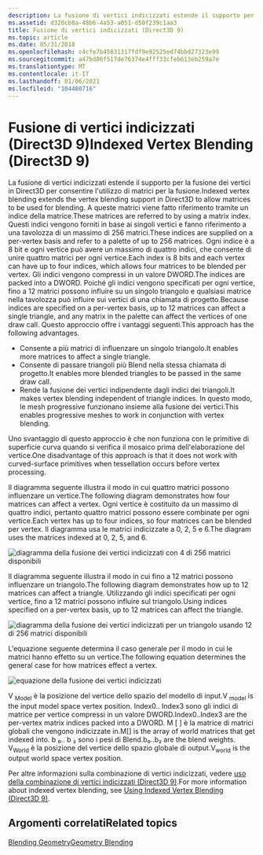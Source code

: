 ```yaml
---
description: La fusione di vertici indicizzati estende il supporto per la fusione dei vertici in Direct3D per consentire l'utilizzo di matrici per la fusione.
ms.assetid: d320cb8a-48b6-4a53-a051-d50f239c1aa3
title: Fusione di vertici indicizzati (Direct3D 9)
ms.topic: article
ms.date: 05/31/2018
ms.openlocfilehash: c4cfe7b45831317fdf9e92525ed74bbd27323e99
ms.sourcegitcommit: a47bd86f517de76374e4fff33cfeb613eb259a7e
ms.translationtype: MT
ms.contentlocale: it-IT
ms.lasthandoff: 01/06/2021
ms.locfileid: "104480716"
---
```

# <a name="indexed-vertex-blending-direct3d-9"></a><span data-ttu-id="76b58-103">Fusione di vertici indicizzati (Direct3D 9)</span><span class="sxs-lookup"><span data-stu-id="76b58-103">Indexed Vertex Blending (Direct3D 9)</span></span>

<span data-ttu-id="76b58-104">La fusione di vertici indicizzati estende il supporto per la fusione dei vertici in Direct3D per consentire l'utilizzo di matrici per la fusione.</span><span class="sxs-lookup"><span data-stu-id="76b58-104">Indexed vertex blending extends the vertex blending support in Direct3D to allow matrices to be used for blending.</span></span> <span data-ttu-id="76b58-105">A queste matrici viene fatto riferimento tramite un indice della matrice.</span><span class="sxs-lookup"><span data-stu-id="76b58-105">These matrices are referred to by using a matrix index.</span></span> <span data-ttu-id="76b58-106">Questi indici vengono forniti in base ai singoli vertici e fanno riferimento a una tavolozza di un massimo di 256 matrici.</span><span class="sxs-lookup"><span data-stu-id="76b58-106">These indices are supplied on a per-vertex basis and refer to a palette of up to 256 matrices.</span></span> <span data-ttu-id="76b58-107">Ogni indice è a 8 bit e ogni vertice può avere un massimo di quattro indici, che consente di unire quattro matrici per ogni vertice.</span><span class="sxs-lookup"><span data-stu-id="76b58-107">Each index is 8 bits and each vertex can have up to four indices, which allows four matrices to be blended per vertex.</span></span> <span data-ttu-id="76b58-108">Gli indici vengono compressi in un valore DWORD.</span><span class="sxs-lookup"><span data-stu-id="76b58-108">The indices are packed into a DWORD.</span></span> <span data-ttu-id="76b58-109">Poiché gli indici vengono specificati per ogni vertice, fino a 12 matrici possono influire su un singolo triangolo e qualsiasi matrice nella tavolozza può influire sui vertici di una chiamata di progetto.</span><span class="sxs-lookup"><span data-stu-id="76b58-109">Because indices are specified on a per-vertex basis, up to 12 matrices can affect a single triangle, and any matrix in the palette can affect the vertices of one draw call.</span></span> <span data-ttu-id="76b58-110">Questo approccio offre i vantaggi seguenti.</span><span class="sxs-lookup"><span data-stu-id="76b58-110">This approach has the following advantages.</span></span>

-   <span data-ttu-id="76b58-111">Consente a più matrici di influenzare un singolo triangolo.</span><span class="sxs-lookup"><span data-stu-id="76b58-111">It enables more matrices to affect a single triangle.</span></span>
-   <span data-ttu-id="76b58-112">Consente di passare triangoli più Blend nella stessa chiamata di progetto.</span><span class="sxs-lookup"><span data-stu-id="76b58-112">It enables more blended triangles to be passed in the same draw call.</span></span>
-   <span data-ttu-id="76b58-113">Rende la fusione dei vertici indipendente dagli indici dei triangoli.</span><span class="sxs-lookup"><span data-stu-id="76b58-113">It makes vertex blending independent of triangle indices.</span></span> <span data-ttu-id="76b58-114">In questo modo, le mesh progressive funzionano insieme alla fusione dei vertici.</span><span class="sxs-lookup"><span data-stu-id="76b58-114">This enables progressive meshes to work in conjunction with vertex blending.</span></span>

<span data-ttu-id="76b58-115">Uno svantaggio di questo approccio è che non funziona con le primitive di superficie curva quando si verifica il mosaico prima dell'elaborazione del vertice.</span><span class="sxs-lookup"><span data-stu-id="76b58-115">One disadvantage of this approach is that it does not work with curved-surface primitives when tessellation occurs before vertex processing.</span></span>

<span data-ttu-id="76b58-116">Il diagramma seguente illustra il modo in cui quattro matrici possono influenzare un vertice.</span><span class="sxs-lookup"><span data-stu-id="76b58-116">The following diagram demonstrates how four matrices can affect a vertex.</span></span> <span data-ttu-id="76b58-117">Ogni vertice è costituito da un massimo di quattro indici, pertanto quattro matrici possono essere combinate per ogni vertice.</span><span class="sxs-lookup"><span data-stu-id="76b58-117">Each vertex has up to four indices, so four matrices can be blended per vertex.</span></span> <span data-ttu-id="76b58-118">Il diagramma usa le matrici indicizzate a 0, 2, 5 e 6.</span><span class="sxs-lookup"><span data-stu-id="76b58-118">The diagram uses the matrices indexed at 0, 2, 5, and 6.</span></span>

![diagramma della fusione dei vertici indicizzati con 4 di 256 matrici disponibili](images/dword1.png)

<span data-ttu-id="76b58-120">Il diagramma seguente illustra il modo in cui fino a 12 matrici possono influenzare un triangolo.</span><span class="sxs-lookup"><span data-stu-id="76b58-120">The following diagram demonstrates how up to 12 matrices can affect a triangle.</span></span> <span data-ttu-id="76b58-121">Utilizzando gli indici specificati per ogni vertice, fino a 12 matrici possono influire sul triangolo.</span><span class="sxs-lookup"><span data-stu-id="76b58-121">Using indices specified on a per-vertex basis, up to 12 matrices can affect the triangle.</span></span>

![diagramma della fusione dei vertici indicizzati per un triangolo usando 12 di 256 matrici disponibili](images/dword2.png)

<span data-ttu-id="76b58-123">L'equazione seguente determina il caso generale per il modo in cui le matrici hanno effetto su un vertice.</span><span class="sxs-lookup"><span data-stu-id="76b58-123">The following equation determines the general case for how matrices effect a vertex.</span></span>

![equazione della fusione dei vertici indicizzati](images/indexedvblend.png)

<span data-ttu-id="76b58-125">V <sub>Model</sub> è la posizione del vertice dello spazio del modello di input.</span><span class="sxs-lookup"><span data-stu-id="76b58-125">V <sub>model</sub> is the input model space vertex position.</span></span> <span data-ttu-id="76b58-126">Index0.. Index3 sono gli indici di matrice per vertice compressi in un valore DWORD.</span><span class="sxs-lookup"><span data-stu-id="76b58-126">Index0..Index3 are the per-vertex matrix indices packed into a DWORD.</span></span> <span data-ttu-id="76b58-127">M \[ \] è la matrice di matrici globali che vengono indicizzate in.</span><span class="sxs-lookup"><span data-stu-id="76b58-127">M\[\] is the array of world matrices that get indexed into.</span></span> <span data-ttu-id="76b58-128">b ₀.. b ₂ sono i pesi di Blend.</span><span class="sxs-lookup"><span data-stu-id="76b58-128">b₀..b₂ are the blend weights.</span></span> <span data-ttu-id="76b58-129">V<sub>World</sub> è la posizione del vertice dello spazio globale di output.</span><span class="sxs-lookup"><span data-stu-id="76b58-129">V<sub>world</sub> is the output world space vertex position.</span></span>

<span data-ttu-id="76b58-130">Per altre informazioni sulla combinazione di vertici indicizzati, vedere [uso della combinazione di vertici indicizzati (Direct3D 9)](using-indexed-vertex-blending.md).</span><span class="sxs-lookup"><span data-stu-id="76b58-130">For more information about indexed vertex blending, see [Using Indexed Vertex Blending (Direct3D 9)](using-indexed-vertex-blending.md).</span></span>

## <a name="related-topics"></a><span data-ttu-id="76b58-131">Argomenti correlati</span><span class="sxs-lookup"><span data-stu-id="76b58-131">Related topics</span></span>

<dl> <dt>

[<span data-ttu-id="76b58-132">Blending Geometry</span><span class="sxs-lookup"><span data-stu-id="76b58-132">Geometry Blending</span></span>](geometry-blending.md)
</dt> </dl>

 

 



